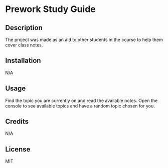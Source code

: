 # Prework Study Guide

## Description

The project was made as an aid to other students in the course to help them cover class notes.


## Installation

N/A

## Usage

Find the topic you are currently on and read the available notes. Open the console to see available topics and have a random topic chosen for you.

## Credits

N/A

## License

MIT

